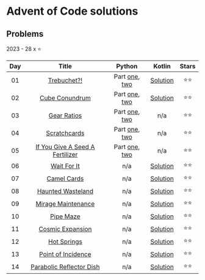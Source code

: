 # Advent of Code solutions
## Problems

2023 - 28 x ⭐

| Day |                                 Title                                  |                         Python                          |                        Kotlin                        | Stars |
|:---:|:----------------------------------------------------------------------:|:-------------------------------------------------------:|:----------------------------------------------------:|:-----:|
| 01  |           [Trebuchet?!](https://adventofcode.com/2023/day/1)           | Part [one](python/2023/1a.py), [two](python/2023/1b.py) | [Solution](kotlin/solutions/aockt/y2023/Y2023D01.kt) |  ⭐⭐   |
| 02  |         [Cube Conundrum](https://adventofcode.com/2023/day/2)          | Part [one](python/2023/2a.py), [two](python/2023/2b.py) | [Solution](kotlin/solutions/aockt/y2023/Y2023D02.kt) |  ⭐⭐   |
| 03  |           [Gear Ratios](https://adventofcode.com/2023/day/3)           | Part [one](python/2023/3a.py), [two](python/2023/3b.py) |                         n/a                          |  ⭐⭐   |
| 04  |          [Scratchcards](https://adventofcode.com/2023/day/4)           | Part [one](python/2023/4a.py), [two](python/2023/4b.py) |                         n/a                          |  ⭐⭐   |
| 05  | [If You Give A Seed A Fertilizer](https://adventofcode.com/2023/day/5) | Part [one](python/2023/5a.py), [two](python/2023/5b.py) |                         n/a                          |  ⭐⭐   |
| 06  |           [Wait For It](https://adventofcode.com/2023/day/6)           |                           n/a                           | [Solution](kotlin/solutions/aockt/y2023/Y2023D06.kt) |  ⭐⭐   |
| 07  |           [Camel Cards](https://adventofcode.com/2023/day/7)           |                           n/a                           | [Solution](kotlin/solutions/aockt/y2023/Y2023D07.kt) |  ⭐⭐   |
| 08  |        [Haunted Wasteland](https://adventofcode.com/2023/day/8)        |                           n/a                           | [Solution](kotlin/solutions/aockt/y2023/Y2023D08.kt) |  ⭐⭐   |
| 09  |       [Mirage Maintenance](https://adventofcode.com/2023/day/9)        |                           n/a                           | [Solution](kotlin/solutions/aockt/y2023/Y2023D09.kt) |  ⭐⭐   |
| 10  |           [Pipe Maze](https://adventofcode.com/2023/day/10)            |                           n/a                           | [Solution](kotlin/solutions/aockt/y2023/Y2023D10.kt) |  ⭐⭐   |
| 11  |        [Cosmic Expansion](https://adventofcode.com/2023/day/11)        |                           n/a                           | [Solution](kotlin/solutions/aockt/y2023/Y2023D11.kt) |  ⭐⭐   |
| 12  |          [Hot Springs](https://adventofcode.com/2023/day/12)           |                           n/a                           | [Solution](kotlin/solutions/aockt/y2023/Y2023D12.kt) |  ⭐⭐   |
| 13  |       [Point of Incidence](https://adventofcode.com/2023/day/13)       |                           n/a                           | [Solution](kotlin/solutions/aockt/y2023/Y2023D13.kt) |  ⭐⭐   |
| 14  |    [Parabolic Reflector Dish](https://adventofcode.com/2023/day/14)    |                           n/a                           | [Solution](kotlin/solutions/aockt/y2023/Y2023D14.kt) |  ⭐⭐   |
